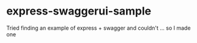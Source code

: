# express-swaggerui-sample

Tried finding an example of express + swagger and couldn't ... so I made one
